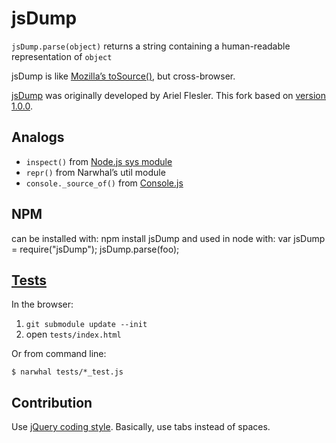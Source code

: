 jsDump
======

`jsDump.parse(object)` returns a string containing a human-readable representation of `object`

jsDump is like [Mozilla’s toSource()](https://developer.mozilla.org/en/Core_JavaScript_1.5_Reference/Objects/Function/toSource),
but cross-browser.

[jsDump](http://flesler.blogspot.com/2008/05/jsdump-pretty-dump-of-any-javascript.html)
was originally developed by Ariel Flesler.
This fork based on [version 1.0.0](http://code.google.com/p/flesler-projects/source/browse/trunk/javascript/JSDump/).


Analogs
-------

  - `inspect()` from [Node.js sys module](http://nodejs.org/api.html#_system_module)
  - `repr()` from Narwhal’s util module
  - `console._source_of()` from [Console.js](http://github.com/NV/console.js/)

NPM
---

can be installed with:
    npm install jsDump
and used in node with:
    var jsDump = require("jsDump");
    jsDump.parse(foo);

[Tests](http://nv.github.com/jsDump/tests/)
-----
In the browser:

  1. `git submodule update --init`
  2. open `tests/index.html`

Or from command line:

    $ narwhal tests/*_test.js


Contribution
------------
Use [jQuery coding style](http://docs.jquery.com/UI_Developer_Guide#Coding_Style).
Basically, use tabs instead of spaces.
